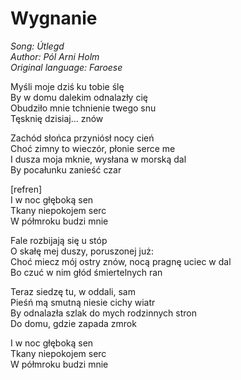 # Wygnanie

*Song: Útlegd*\
*Author: Pól Arni Holm*\
*Original language: Faroese*

Myśli moje dziś ku tobie ślę\
By w domu dalekim odnalazły cię\
Obudziło mnie tchnienie twego snu\
Tęsknię dzisiaj... znów

Zachód słońca przyniósł nocy cień\
Choć zimny to wieczór, płonie serce me\
I dusza moja mknie, wysłana w morską dal\
By pocałunku zanieść czar

[refren]\
I w noc głęboką sen\
Tkany niepokojem serc\
W półmroku budzi mnie

Fale rozbijają się u stóp\
O skałę mej duszy, poruszonej już:\
Choć miecz mój ostry znów, nocą pragnę uciec w dal\
Bo czuć w nim głód śmiertelnych ran

Teraz siedzę tu, w oddali, sam\
Pieśń mą smutną niesie cichy wiatr\
By odnalazła szlak do mych rodzinnych stron\
Do domu, gdzie zapada zmrok

I w noc głęboką sen\
Tkany niepokojem serc\
W półmroku budzi mnie